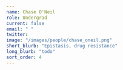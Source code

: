 ```yaml
---
name: Chase O'Neil
role: Undergrad
current: false
email: " "
twitter:  
image: "/images/people/chase_oneil.png"
short_blurb: "Epistasis, drug resistance"
long_blurb: "todo"
sort_order: 4
---
```

